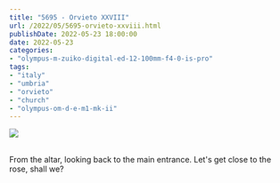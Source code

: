 ```yaml
---
title: "5695 - Orvieto XXVIII"
url: /2022/05/5695-orvieto-xxviii.html
publishDate: 2022-05-23 18:00:00
date: 2022-05-23
categories:
- "olympus-m-zuiko-digital-ed-12-100mm-f4-0-is-pro"
tags:
- "italy"
- "umbria"
- "orvieto"
- "church"
- "olympus-om-d-e-m1-mk-ii"
---
```

<div class="container">
<div class="center"><a target="_blank" href="https://d25zfm9zpd7gm5.cloudfront.net/1200x1200/2019/20190905_123529_lr.jpg"><img class="webfeedsFeaturedVisual" src="https://d25zfm9zpd7gm5.cloudfront.net/0600x0600/2019/20190905_123529_lr.jpg" /></a></div>
</div>
<br />

From the altar, looking back to the main entrance. Let's get
close to the rose, shall we?
